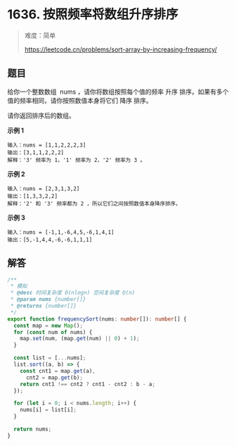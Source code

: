 # 1636. 按照频率将数组升序排序

> 难度：简单
>
> https://leetcode.cn/problems/sort-array-by-increasing-frequency/

## 题目

给你一个整数数组  nums ，请你将数组按照每个值的频率 升序 排序。如果有多个值的频率相同，请你按照数值本身将它们 降序 排序。

请你返回排序后的数组。

**示例 1**

```
输入：nums = [1,1,2,2,2,3]
输出：[3,1,1,2,2,2]
解释：'3' 频率为 1，'1' 频率为 2，'2' 频率为 3 。
```

**示例 2**

```
输入：nums = [2,3,1,3,2]
输出：[1,3,3,2,2]
解释：'2' 和 '3' 频率都为 2 ，所以它们之间按照数值本身降序排序。
```

**示例 3**

```
输入：nums = [-1,1,-6,4,5,-6,1,4,1]
输出：[5,-1,4,4,-6,-6,1,1,1]
```

## 解答

```typescript
/**
 * 模拟
 * @desc 时间复杂度 O(nlogn) 空间复杂度 O(n)
 * @param nums {number[]}
 * @returns {number[]}
 */
export function frequencySort(nums: number[]): number[] {
  const map = new Map();
  for (const num of nums) {
    map.set(num, (map.get(num) || 0) + 1);
  }

  const list = [...nums];
  list.sort((a, b) => {
    const cnt1 = map.get(a),
      cnt2 = map.get(b);
    return cnt1 !== cnt2 ? cnt1 - cnt2 : b - a;
  });

  for (let i = 0; i < nums.length; i++) {
    nums[i] = list[i];
  }

  return nums;
}
```
